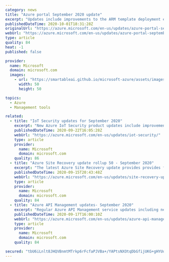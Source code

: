```yaml
---
category: news
title: "Azure portal September 2020 update"
excerpt: "Updates include improvements to the ARM template deployment experience, a variety of updates for Azure Blob Storage, and more."
publishedDateTime: 2020-10-01T18:31:28Z
originalUrl: "https://azure.microsoft.com/en-us/updates/azure-portal-september-2020-update/"
webUrl: "https://azure.microsoft.com/en-us/updates/azure-portal-september-2020-update/"
type: article
quality: 84
heat: -1
published: false

provider:
  name: Microsoft
  domain: microsoft.com
  images:
    - url: "https://smartableai.github.io/microsoft-azure/assets/images/organizations/microsoft.com-50x50.jpg"
      width: 50
      height: 50

topics:
  - Azure
  - Management tools

related:
  - title: "IoT Security updates for September 2020"
    excerpt: "New Azure IoT Security product updates include improvements around monitoring, edge nesting and the availability of Azure Defender for IoT."
    publishedDateTime: 2020-09-22T16:05:28Z
    webUrl: "https://azure.microsoft.com/en-us/updates/iot-security/"
    type: article
    provider:
      name: Microsoft
      domain: microsoft.com
    quality: 86
  - title: "Azure Site Recovery update rollup 50 - September 2020"
    excerpt: "The latest Azure Site Recovery update provides provides fixes, updated Linux support for the Mobility service, and download links for Site Recovery components."
    publishedDateTime: 2020-09-15T20:43:48Z
    webUrl: "https://azure.microsoft.com/en-us/updates/site-recovery-update-rollup-50-august-2020/"
    type: article
    provider:
      name: Microsoft
      domain: microsoft.com
    quality: 84
  - title: "Azure API Management updates- September 2020"
    excerpt: "Regular Azure API Management service updates including new features, bug fixes, changes and other improvements."
    publishedDateTime: 2020-09-17T16:00:10Z
    webUrl: "https://azure.microsoft.com/en-us/updates/azure-api-management-updates-september-2020/"
    type: article
    provider:
      name: Microsoft
      domain: microsoft.com
    quality: 84

secured: "tbU6iLnlt8JHQVBnmtMTrkp6rFcfaPJVBa+/YAPtsNXOtqDbGfijUKG+gHYUo3OFgw7oRkZ7NkQbifJjxnObsL14DDh7mgthqs74vCKN/ywyzc8xXajdsVRxazrFps9SjPiljQC/3/xtjSg1ynVWRI7TDOX0KVi7YUnEGvGGmDbeudN+gqrMREcbZ9yYr/1zqh5s/AXUugQb9ahAM2mHhLIYbE1dEgHB5Nk7ia8liXne98mtnS8OajTTFw9cyeeifHuVschGDpHiL3ztX3WbtPjHP3WFwZN5Cm5ZH62cgyO/4DXk7TbyOkoLyG3ygnL9LDitJGKMkb5gQOIDSjs1ZHangq6IoyZE81T7AFLxWe0=;Jbezgw9TmHsOQ0HnB/+m6w=="
---
```


